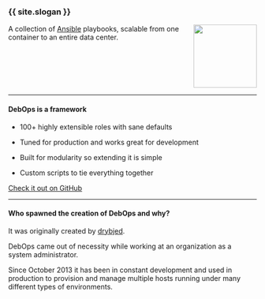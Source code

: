 ### {{ site.slogan }}

<img src="images/debops.png" width="128" height="128" style="float: right;" />

A collection of [Ansible](https://ansible.com/) playbooks, scalable from one container to an entire data center.

<div style="clear: both;"></div>

***

#### DebOps is a framework

- <span class="li-intro"><span id="role_count">100+</span> highly extensible roles</span> with sane defaults

- <span class="li-intro">Tuned for production</span> and works great for development

- <span class="li-intro">Built for modularity</span> so extending it is simple

- <span class="li-intro">Custom scripts</span> to tie everything together

<a class="gh-link" href="https://github.com/debops/debops">Check it out on GitHub</a>

***

#### Who spawned the creation of DebOps and why?

It was originally created by [drybjed](https://github.com/drybjed).

DebOps came out of necessity while working at an organization as a system administrator.

Since October 2013 it has been in constant development and used in production to provision and manage multiple hosts running under many different types of environments.
